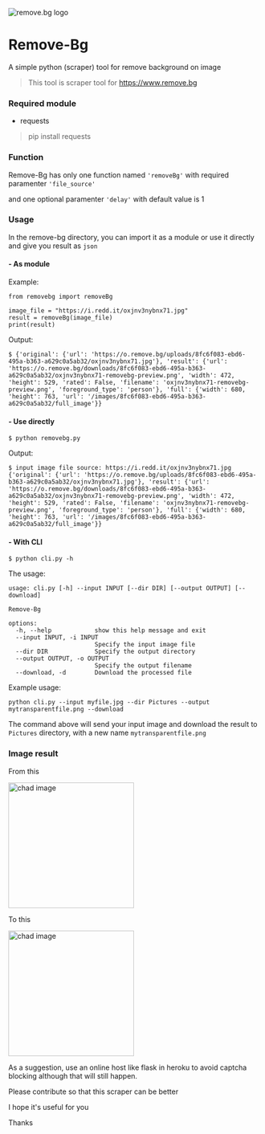 ![remove.bg logo](https://static.remove.bg/remove-bg-web/726c8211ef4fdb5ce44accdf843f9bab4d2a356a/assets/logo-nav-9c62b7e3f4c43480bcd12867907e1fb4525f57535be412bbd59fd4c6466bfd40.svg)
# Remove-Bg
A simple python (scraper) tool for remove background on image

> This tool is scraper tool for https://www.remove.bg

### Required module
* requests

> pip install requests

### Function
Remove-Bg has only one function named `'removeBg'`
with required paramenter `'file_source'`

and one optional paramenter `'delay'` with default value is 1

### Usage
In the remove-bg directory, you can import it as a module or use it directly and give you result as `json`
#### - As module
Example:
```
from removebg import removeBg

image_file = "https://i.redd.it/oxjnv3nybnx71.jpg"
result = removeBg(image_file)
print(result)
```
Output:
```
$ {'original': {'url': 'https://o.remove.bg/uploads/8fc6f083-ebd6-495a-b363-a629c0a5ab32/oxjnv3nybnx71.jpg'}, 'result': {'url': 'https://o.remove.bg/downloads/8fc6f083-ebd6-495a-b363-a629c0a5ab32/oxjnv3nybnx71-removebg-preview.png', 'width': 472, 'height': 529, 'rated': False, 'filename': 'oxjnv3nybnx71-removebg-preview.png', 'foreground_type': 'person'}, 'full': {'width': 680, 'height': 763, 'url': '/images/8fc6f083-ebd6-495a-b363-a629c0a5ab32/full_image'}}
```

#### - Use directly

`$ python removebg.py`

Output:
```
$ input image file source: https://i.redd.it/oxjnv3nybnx71.jpg
{'original': {'url': 'https://o.remove.bg/uploads/8fc6f083-ebd6-495a-b363-a629c0a5ab32/oxjnv3nybnx71.jpg'}, 'result': {'url': 'https://o.remove.bg/downloads/8fc6f083-ebd6-495a-b363-a629c0a5ab32/oxjnv3nybnx71-removebg-preview.png', 'width': 472, 'height': 529, 'rated': False, 'filename': 'oxjnv3nybnx71-removebg-preview.png', 'foreground_type': 'person'}, 'full': {'width': 680, 'height': 763, 'url': '/images/8fc6f083-ebd6-495a-b363-a629c0a5ab32/full_image'}}
```

#### - With CLI

`$ python cli.py -h`

The usage:

```
usage: cli.py [-h] --input INPUT [--dir DIR] [--output OUTPUT] [--download]

Remove-Bg

options:
  -h, --help            show this help message and exit
  --input INPUT, -i INPUT
                        Specify the input image file
  --dir DIR             Specify the output directory
  --output OUTPUT, -o OUTPUT
                        Specify the output filename
  --download, -d        Download the processed file
```

Example usage:

`python cli.py --input myfile.jpg --dir Pictures --output mytransparentfile.png --download`

The command above will send your input image and download the result to `Pictures` directory, with a new name `mytransparentfile.png`

### Image result
From this

<img alt="chad image" src="https://i.redd.it/oxjnv3nybnx71.jpg" width="250">

To this

<img alt="chad image" src="https://o.remove.bg/downloads/8fc6f083-ebd6-495a-b363-a629c0a5ab32/oxjnv3nybnx71-removebg-preview.png" width="250">


As a suggestion, use an online host like flask in heroku to avoid captcha blocking although that will still happen.


Please contribute so that this scraper can be better

I hope it's useful for you

Thanks
